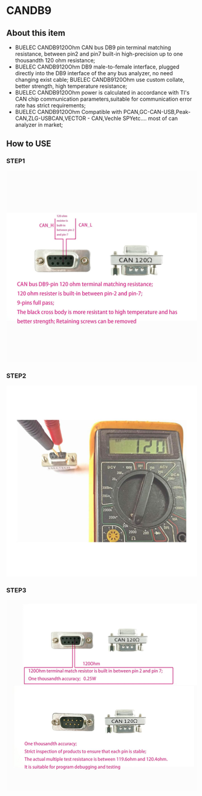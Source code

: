 # CANDB9
## About this item
- BUELEC CANDB9120Ohm CAN bus DB9 pin terminal matching resistance, between pin2 and pin7 built-in high-precision up to one thousandth 120 ohm resistance;
- BUELEC CANDB9120Ohm DB9 male-to-female interface, plugged directly into the DB9 interface of the any bus analyzer, no need changing exist cable;
BUELEC CANDB9120Ohm use custom collate, better strength, high temperature resistance;
- BUELEC CANDB9120Ohm power is calculated in accordance with TI's CAN chip communication parameters,suitable for communication error rate has strict requirements;
- BUELEC CANDB9120Ohm Compatible with PCAN,GC-CAN-USB,Peak-CAN,ZLG-USBCAN,VECTOR - CAN,Vechle SPYetc.... most of can analyzer in market;

## How to USE
### STEP1
![alt text](https://github.com/buelec-tech/CANDB9/blob/main/images/CANDB9-1.jpg)

### STEP2
![alt text](https://github.com/buelec-tech/CANDB9/blob/main/images/CANDB9-2.jpg)

### STEP3
![alt text](https://github.com/buelec-tech/CANDB9/blob/main/images/CANDB9-3.jpg)